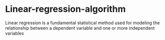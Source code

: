 # Linear-regression-algorithm
Linear regression is a fundamental statistical method used for modeling the relationship between a dependent variable and one or more independent variables
